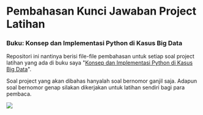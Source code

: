 ###
# Pembahasan Kunci Jawaban Project Latihan
### Buku: Konsep dan Implementasi Python di Kasus Big Data

Repositori ini nantinya berisi file-file pembahasan untuk setiap soal project latihan yang ada di buku saya "[Konsep dan Implementasi Python di Kasus Big Data](http://blog.rosihanari.net/my-book-konsep-dan-implementasi-python-di-kasus-big-data/)". 

Soal project yang akan dibahas hanyalah soal bernomor ganjil saja. Adapun soal bernomor genap silakan dikerjakan untuk latihan sendiri bagi para pembaca.

<img src="http://blog.rosihanari.net/wp-content/uploads/2019/11/cover-python-e1574772807465-1200x855.jpg">
